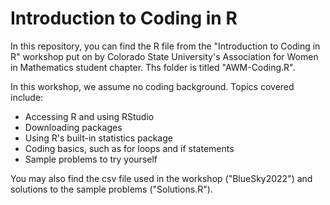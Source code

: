 # Introduction to Coding in R
In this repository, you can find the R file from the "Introduction to Coding in R" workshop put on by Colorado State University's Association for Women in Mathematics student chapter. Ths folder is titled "AWM-Coding.R".

In this workshop, we assume no coding background. Topics covered include:
* Accessing R and using RStudio
* Downloading packages
* Using R's built-in statistics package
* Coding basics, such as for loops and if statements
* Sample problems to try yourself

You may also find the csv file used in the workshop ("BlueSky2022") and solutions to the sample problems ("Solutions.R").
